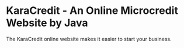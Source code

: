# KaraCredit - An Online Microcredit Website by Java
The KaraCredit online website makes it easier to start your business.
